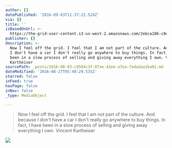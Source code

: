 ```yaml
---
author: []
datePublished: '2016-09-03T11:37:22.524Z'
via: {}
title: ''
isBasedOnUrl: >-
  https://the-grid-user-content.s3-us-west-2.amazonaws.com/2ebca186-c8e1-4a62-83ea-a8a8825d8075.jpg
publisher: {}
description: >-
  Now I feel off the grid. I feel that I am not part of the culture. And because
  I don't have a car I don't really go anywhere to buy things. In fact, I have
  been in a slow process of selling and giving away everything I own. Vincent
  Kartheiser
sourcePath: _posts/2016-08-03-c9564c3f-87ae-42ee-a7ea-7adadaa1ba01.md
dateModified: '2016-08-27T05:48:29.535Z'
starred: false
inFeed: true
hasPage: false
inNav: false
_type: MediaObject

---
```

> Now I feel off the grid. I feel that I am not part of the culture. And because I don't have a car I don't really go anywhere to buy things. In fact, I have been in a slow process of selling and giving away everything I own. Vincent Kartheiser

![](https://the-grid-user-content.s3-us-west-2.amazonaws.com/2ebca186-c8e1-4a62-83ea-a8a8825d8075.jpg)
